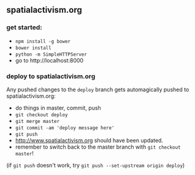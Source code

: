 ## spatialactivism.org

### get started:

- `npm install -g bower`
- `bower install`
- `python -m SimpleHTTPServer`
- go to http://localhost:8000

### deploy to spatialactivism.org

Any pushed changes to the `deploy` branch gets automagically pushed to spatialactivism.org:

- do things in master, commit, push
- `git checkout deploy`
- `git merge master`
- `git commit -am 'deploy message here'`
- `git push`
- http://www.spatialactivism.org should have been updated.
- remember to switch back to the master branch with `git checkout master`!

(if `git push` doesn't work, try `git push --set-upstream origin deploy`)

